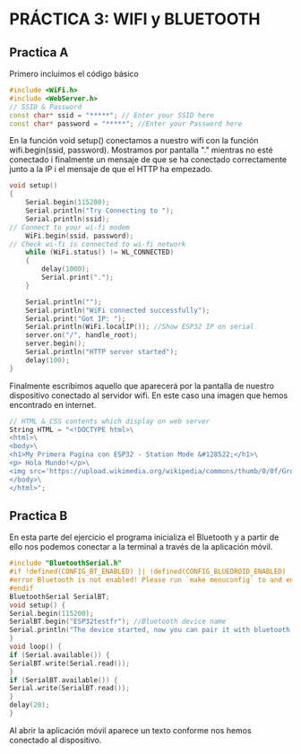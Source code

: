 # PRÁCTICA 3: WIFI y BLUETOOTH


## Practica A

Primero incluimos el código básico
```cpp
#include <WiFi.h>
#include <WebServer.h>
// SSID & Password
const char* ssid = "*****"; // Enter your SSID here
const char* password = "*****"; //Enter your Password here

```
En la función void setup() conectamos a nuestro wifi con la función wifi.begin(ssid, password). Mostramos por pantalla "." mientras no esté conectado i finalmente un mensaje de que se ha conectado correctamente junto a la IP i el mensaje de que el HTTP ha empezado.

```cpp
void setup()
{
    Serial.begin(115200);
    Serial.println("Try Connecting to ");
    Serial.println(ssid);
// Connect to your wi-fi modem
    WiFi.begin(ssid, password);
// Check wi-fi is connected to wi-fi network
    while (WiFi.status() != WL_CONNECTED)
    {
        delay(1000);
        Serial.print(".");
    }

    Serial.println("");
    Serial.println("WiFi connected successfully");
    Serial.print("Got IP: ");
    Serial.println(WiFi.localIP()); //Show ESP32 IP on serial
    server.on("/", handle_root);
    server.begin();
    Serial.println("HTTP server started");
    delay(100);
}

```

Finalmente escribimos aquello que aparecerá por la pantalla de nuestro dispositivo conectado al servidor wifi. En este caso una imagen que hemos encontrado en internet.


```cpp
// HTML & CSS contents which display on web server
String HTML = "<!DOCTYPE html>\
<html>\
<body>\
<h1>My Primera Pagina con ESP32 - Station Mode &#128522;</h1>\
<p> Hola Mundo!</p>\
<img src='https://upload.wikimedia.org/wikipedia/commons/thumb/0/0f/Grosser_Panda.JPG/640px-Grosser_Panda.JPG'/>\
</body>\
</html>";

```

## Practica B

En esta parte del ejercicio el programa inicializa el Bluetooth y a partir de ello nos podemos conectar a la terminal a través de la aplicación móvil.

```cpp
#include "BluetoothSerial.h"
#if !defined(CONFIG_BT_ENABLED) || !defined(CONFIG_BLUEDROID_ENABLED)
#error Bluetooth is not enabled! Please run `make menuconfig` to and enable it
#endif
BluetoothSerial SerialBT;
void setup() {
Serial.begin(115200);
SerialBT.begin("ESP32testfr"); //Bluetooth device name
Serial.println("The device started, now you can pair it with bluetooth!");
}
void loop() {
if (Serial.available()) {
SerialBT.write(Serial.read());
}
if (SerialBT.available()) {
Serial.write(SerialBT.read());
}
delay(20);
}
```

Al abrir la aplicación móvil aparece un texto conforme nos hemos conectado al dispositivo.